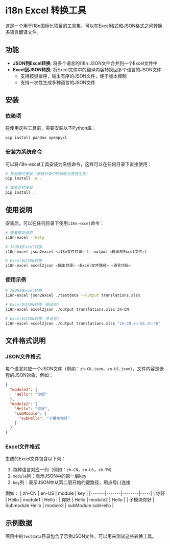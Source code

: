# i18n Excel 转换工具

这是一个用于i18n国际化项目的工具集，可以在Excel格式和JSON格式之间转换多语言翻译文件。

## 功能

- **JSON到Excel转换**: 将多个语言的i18n JSON文件合并到一个Excel文件中
- **Excel到JSON转换**: 将Excel文件中的翻译内容转换回多个语言的JSON文件
  - 支持按键排序，输出有序的JSON文件，便于版本控制
  - 支持一次性生成多种语言的JSON文件

## 安装

### 依赖项

在使用这些工具前，需要安装以下Python库：

```bash
pip install pandas openpyxl
```

### 安装为系统命令

可以将i18n-excel工具安装为系统命令，这样可以在任何目录下直接使用：

```bash
# 开发模式安装（源码目录中的修改会直接生效）
pip install -e .

# 或者正式安装
pip install .
```

## 使用说明

安装后，可以在任何目录下使用`i18n-excel`命令：

```bash
# 查看帮助信息
i18n-excel --help

# JSON到Excel转换
i18n-excel json2excel <i18n文件目录> [--output <输出的Excel文件>]

# Excel到JSON转换
i18n-excel excel2json <输出目录> <Excel文件路径> <语言代码>
```

### 使用示例

```bash
# JSON到Excel转换
i18n-excel json2excel ./testdata --output translations.xlsx

# Excel到JSON转换（单语言）
i18n-excel excel2json ./output translations.xlsx zh-CN

# Excel到JSON转换（多语言）
i18n-excel excel2json ./output translations.xlsx "zh-CN,en-US,zh-TW"
```

## 文件格式说明

### JSON文件格式

每个语言对应一个JSON文件（例如：`zh-CN.json`，`en-US.json`），文件内容是嵌套的JSON对象，例如：

```json
{
  "module1": {
    "Hello": "你好"
  },
  "module2": {
    "Hello": "你好",
    "subModule": {
      "subHello": "子模块你好"
    }
  }
}
```

### Excel文件格式

生成的Excel文件包含以下列：

1. 每种语言对应一列（例如：`zh-CN`，`en-US`，`zh-TW`）
2. `module`列：表示JSON中的第一层key
3. `key`列：表示JSON中从第二层开始的键路径，用点号(.)连接

例如：
| zh-CN | en-US | module | key |
|-------|-------|--------|-----|
| 你好 | Hello | module1 | Hello |
| 你好 | Hello | module2 | Hello |
| 子模块你好 | Submodule Hello | module2 | subModule.subHello |

## 示例数据

项目中的`testdata`目录包含了示例JSON文件，可以用来测试这些转换工具。 